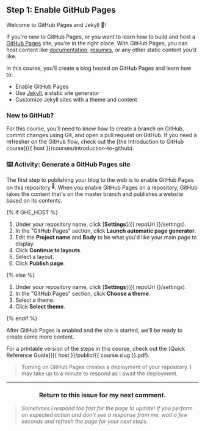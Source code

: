 ## Step 1: Enable GitHub Pages

Welcome to GitHub Pages and Jekyll :tada:!

If you're new to GitHub Pages, or you want to learn how to build and host a [GitHub Pages](https://pages.github.com) site, you're in the right place. With GitHub Pages, you can host content like [documentation](https://flight-manual.atom.io/), [resumes](https://github.com/jglovier/resume-template), or any other static content you’d like.

In this course, you'll create a blog hosted on GitHub Pages and learn how to:

- Enable GitHub Pages
- Use [Jekyll](https://jekyllrb.com/), a static site generator
- Customize Jekyll sites with a theme and content

### New to GitHub?

For this course, you'll need to know how to create a branch on GitHub, commit changes using Git, and open a pull request on GitHub. If you need a refresher on the GitHub flow, check out the [the Introduction to GitHub course]({{ host }}/courses/introduction-to-github).

### :keyboard: Activity: Generate a GitHub Pages site

The first step to publishing your blog to the web is to enable GitHub Pages on this repository <sup>[:book:](https://help.github.com/articles/github-glossary/#repository)</sup>. When you enable GitHub Pages on a repository, GitHub takes the content that's on the master branch and publishes a website based on its contents.

{% if GHE_HOST %}

1. Under your repository name, click [**Settings**]({{ repoUrl }}/settings).
1. In the "GitHub Pages" section, click **Launch automatic page generator**.
1. Edit the **Project name** and **Body** to be what you'd like your main page to display.
1. Click **Continue to layouts**.
1. Select a layout.
1. Click **Publish page**.
   
{% else %}

1. Under your repository name, click [**Settings**]({{ repoUrl }}/settings).
1. In the "GitHub Pages" section, click **Choose a theme**.
2. Select a theme.
3. Click **Select theme**.
   
{% endif %}

After GitHub Pages is enabled and the site is started, we'll be ready to create some more content. 

For a printable version of the steps in this course, check out the [Quick Reference Guide]({{ host }}/public/{{ course.slug }}.pdf).

> Turning on GitHub Pages creates a deployment of your repository. I may take up to a minute to respond as I await the deployment.

<hr>
<h3 align="center">Return to this issue for my next comment.</h3>

> _Sometimes I respond too fast for the page to update! If you perform an expected action and don't see a response from me, wait a few seconds and refresh the page for your next steps._
